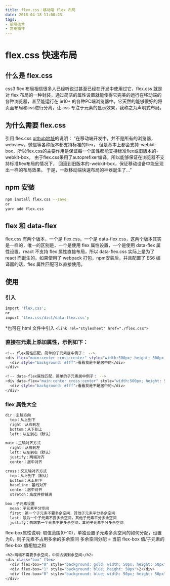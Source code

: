 ```yaml
---
title: flex.css：移动端 flex 布局
date: 2018-04-18 11:00:23
tags:
- 前端技术
- 常用插件
---
```

# flex.css 快速布局

## 什么是 flex.css

css3 flex 布局相信很多人已经听说过甚至已经在开发中使用过它，flex.css 就是对 flex 布局的一种封装，通过简洁的属性设置就能使得它完美的运行在移动端的各种浏览器，甚至能运行在 ie10+ 的各种PC端浏览器中。它天然的能够很好的将页面布局和css进行分离，让 css 专注于元素的显示效果，我称之为声明式布局。

## 为什么需要 flex.css

引用 flex.css [github地址](https://github.com/lzxb/flex.css)的说明：
“在移动端开发中，并不是所有的浏览器，webview，微信等各种版本都支持标准的flex，
但是基本上都会支持-webkit-box，所以flex.css的主要作用是保证每一个属性都能支持标准flex或旧版本的-webkit-box。
由于flex.css采用了autoprefixer编译，所以能够保证在浏览器不支持标准flex布局的情况下，
回滚到旧版本的-webkit-box，保证移动设备中能呈现出一样的布局效果。
于是，一款移动端快速布局的神器诞生了...”
<!-- more -->

## npm 安装

```bash
npm install flex.css --save
or
yarn add flex.css
```

## flex 和 data-flex

flex.css 有两个版本，一个是 flex.css，一个是 data-flex.css，这两个版本其实是一样的，唯一的区别是，一个是使用 flex 属性设置，一个是使用 data-flex 属性设置。react 不支持 flex 属性直接布局，所以 data-flex.css 实际上是为了 react 而诞生的。如果使用了 webpack 打包，npm安装后，并且配置了 ES6 编译器的话，flex 属性匹配可以直接使用。

## 使用

### 引入

```bash
import 'flex.css';
or
import 'flex.css/dist/data-flex.css';
```

*也可在 html 文件中引入 `<link rel="stylesheet" href="./flex.css">`

### 直接在元素上添加属性，示例如下：

```bash
<!-- flex属性匹配，简单的子元素居中例子： -->
<div flex="main:center cross:center" style="width:500px; height: 500px; background: #108423">
  <div style="background: #fff">看看我是不是居中的</div>
</div>

<!-- data-flex属性匹配，简单的子元素居中例子： -->
<div data-flex="main:center cross:center" style="width:500px; height: 500px; background: #f1d722">
  <div style="background: #fff">看看我是不是居中的</div>
</div>
```

### flex 属性大全

```bash
dir：主轴方向
  top：从上到下
  right：从右到左
  bottom：从下到上
  left：从左到右（默认）

main：主轴对齐方式
  right：从右到左
  left：从左到右（默认）
  justify：两端对齐
  center：居中对齐

cross：交叉轴对齐方式
  top：从上到下（默认）
  bottom：从上到下
  baseline：基线对齐
  center：居中对齐
  stretch：高度并排铺满

box：子元素设置
  mean：子元素平分空间
  first：第一个子元素不要多余空间，其他子元素平分多余空间
  last：最后一个子元素不要多余空间，其他子元素平分多余空间
  justify：两端第一个元素不要多余空间，其他子元素平分多余空间
```

flex-box属性说明:
取值范围(0-10)，单独设置子元素多余空间的如何分配，设置为0，则子元素不占用多余的多余空间
多余空间分配 = 当前 flex-box 值/子元素的 flex-box 值相加之和

```bash
<h2>两端不需要多余空间，中间占满剩余空间</h2>
<div class="box" flex>
  <div flex-box="0" style="background: gold; width: 50px; height: 50px">1</div>
  <div flex-box="1" style="background: blue; height: 50px">2</div>
  <div flex-box="0" style="background: blue; width: 50px; height: 50px">3</div>
</div>
```
